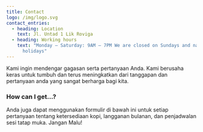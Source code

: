 ```yaml
---
title: Contact
logo: /img/logo.svg
contact_entries:
  - heading: Location
    text: Jl. Untad 1 Lik Roviga
  - heading: Working hours
    text: "Monday – Saturday: 9AM – 7PM We are closed on Sundays and national
      holidays"
---
```

Kami ingin mendengar gagasan serta pertanyaan Anda. Kami berusaha keras untuk tumbuh dan terus meningkatkan dari tanggapan dan pertanyaan  anda yang sangat berharga bagi kita.

<h3 class="f4 b lh-title mb2">How can I get…?</h3>

Anda juga dapat menggunakan formulir di bawah ini untuk setiap pertanyaan tentang ketersediaan kopi, langganan bulanan, dan penjadwalan sesi tatap muka. Jangan Malu!